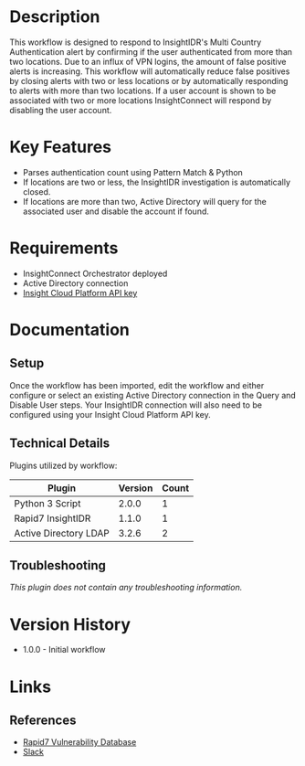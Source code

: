 # Description

This workflow is designed to respond to InsightIDR's Multi Country Authentication alert by confirming if the user authenticated from more than two locations. Due to an influx of VPN logins, the amount of false positive alerts is increasing. This workflow will automatically reduce false positives by closing alerts with two or less locations or by automatically responding to alerts with more than two locations. If a user account is shown to be associated with two or more locations InsightConnect will respond by disabling the user account.

# Key Features

* Parses authentication count using Pattern Match & Python
* If locations are two or less, the InsightIDR investigation is automatically closed.
* If locations are more than two, Active Directory will query for the associated user and disable the account if found.

# Requirements

* InsightConnect Orchestrator deployed
* Active Directory connection
* [Insight Cloud Platform API key](https://insight.rapid7.com/platform#/apiKeyManagement)

# Documentation

## Setup

Once the workflow has been imported, edit the workflow and either configure or select an existing Active Directory connection in the Query and Disable User steps. Your InsightIDR connection will also need to be configured using your Insight Cloud Platform API key.

## Technical Details

Plugins utilized by workflow:

|Plugin|Version|Count|
|----|----|--------|
|Python 3 Script|2.0.0|1|
|Rapid7 InsightIDR|1.1.0|1|
|Active Directory LDAP|3.2.6|2|

## Troubleshooting

_This plugin does not contain any troubleshooting information._

# Version History

* 1.0.0 - Initial workflow

# Links

## References

* [Rapid7 Vulnerability Database](https://www.rapid7.com/db)
* [Slack](https://slack.com)
